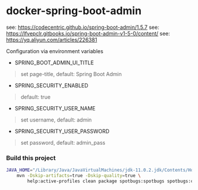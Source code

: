 
# docker-spring-boot-admin


see: https://codecentric.github.io/spring-boot-admin/1.5.7
see: https://lfvepclr.gitbooks.io/spring-boot-admin-v1-5-0/content/
see: https://yq.aliyun.com/articles/226381


Configuration via environment variables

- SPRING_BOOT_ADMIN_UI_TITLE
> set page-title, default: Spring Boot Admin

- SPRING_SECURITY_ENABLED
> default: true

- SPRING_SECURITY_USER_NAME
> set username, default: admin

- SPRING_SECURITY_USER_PASSWORD
> set password, default: admin_pass


### Build this project

```bash
JAVA_HOME="/Library/Java/JavaVirtualMachines/jdk-11.0.2.jdk/Contents/Home" \
    mvn -Dskip-artifacts=true -Dskip-quality=true \
        help:active-profiles clean package spotbugs:spotbugs spotbugs:check pmd:pmd pmd:check
```
